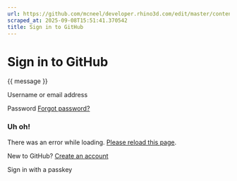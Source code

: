 ```yaml
---
url: https://github.com/mcneel/developer.rhino3d.com/edit/master/content/en/guides/rhinoscript/_index.md
scraped_at: 2025-09-08T15:51:41.370542
title: Sign in to GitHub
---
```


# Sign in to GitHub

{{ message }}

Username or email address

Password  [Forgot password?](/password_reset)

###  Uh oh!

There was an error while loading. [Please reload this page]().

New to GitHub? [Create an
account](/signup?return_to=https%3A%2F%2Fgithub.com%2Fmcneel%2Fdeveloper.rhino3d.com%2Fedit%2Fmaster%2Fcontent%2Fen%2Fguides%2Frhinoscript%2F_index.md&source=login)

Sign in with a passkey

